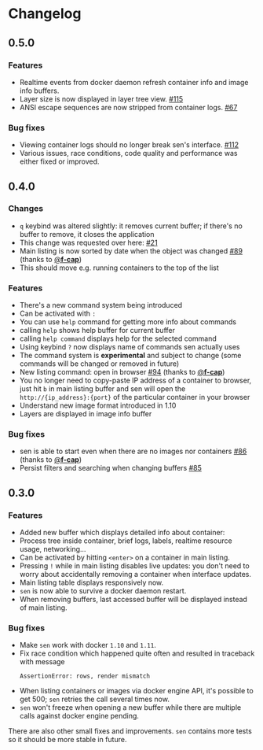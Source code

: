 # Changelog


## 0.5.0


### Features

 * Realtime events from docker daemon refresh container info and image info buffers.
 * Layer size is now displayed in layer tree view. [#115](https://github.com/TomasTomecek/sen/issues/115)
 * ANSI escape sequences are now stripped from container logs. [#67](https://github.com/TomasTomecek/sen/issues/67)


### Bug fixes

 * Viewing container logs should no longer break sen's interface. [#112](https://github.com/TomasTomecek/sen/issues/112)
 * Various issues, race conditions, code quality and performance was either fixed or improved.


## 0.4.0


### Changes

 * `q` keybind was altered slightly: it removes current buffer; if there's no buffer to remove, it closes the application
  * This change was requested over here: [#21](https://github.com/TomasTomecek/sen/issues/21)
 * Main listing is now sorted by date when the object was changed [#89](https://github.com/TomasTomecek/sen/pulls/89) (thanks to [@**f-cap**](https://github.com/f-cap))
  * This should move e.g. running containers to the top of the list


### Features

 * There's a new command system being introduced
  * Can be activated with `:`
  * You can use `help` command for getting more info about commands
   * calling `help` shows help buffer for current buffer
   * calling `help command` displays help for the selected command
  * Using keybind `?` now displays name of commands sen actually uses
  * The command system is **experimental** and subject to change (some commands will be changed or removed in future)
 * New listing command: open in browser [#94](https://github.com/TomasTomecek/sen/pulls/94) (thanks to [@**f-cap**](https://github.com/f-cap))
  * You no longer need to copy-paste IP address of a container to browser, just hit `b` in main listing buffer and sen will open the `http://{ip_address}:{port}` of the particular container in your browser
 * Understand new image format introduced in 1.10
  * Layers are displayed in image info buffer

### Bug fixes

 * sen is able to start even when there are no images nor containers [#86](https://github.com/TomasTomecek/sen/pulls/86) (thanks to [@**f-cap**](https://github.com/f-cap))
 * Persist filters and searching when changing buffers [#85](https://github.com/TomasTomecek/sen/issues/85)

## 0.3.0


### Features

 * Added new buffer which displays detailed info about container:
  * Process tree inside container, brief logs, labels, realtime resource usage, networking...
  * Can be activated by hitting `<enter>` on a container in main listing.
 * Pressing `!` while in main listing disables live updates: you don't need to worry about accidentally removing a container when interface updates.
 * Main listing table displays responsively now.
 * `sen` is now able to survive a docker daemon restart.
 * When removing buffers, last accessed buffer will be displayed instead of main listing.


### Bug fixes

 * Make `sen` work with docker `1.10` and `1.11`.
 * Fix race condition which happened quite often and resulted in traceback with message
   ```
   AssertionError: rows, render mismatch
   ```
 * When listing containers or images via docker engine API, it's possible to get 500; `sen` retries the call several times now.
 * `sen` won't freeze when opening a new buffer while there are multiple calls against docker engine pending.

There are also other small fixes and improvements. `sen` contains more tests so it should be more stable in future.

